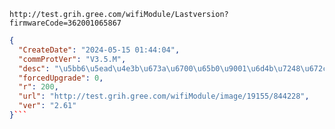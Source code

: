 `http://test.grih.gree.com/wifiModule/Lastversion?firmwareCode=362001065867`

```json
{
  "CreateDate": "2024-05-15 01:44:04",
  "commProtVer": "V3.5.M",
  "desc": "\u5bb6\u5ead\u4e3b\u673a\u6700\u65b0\u9001\u6d4b\u7248\u672c\uff0c\u8d1f\u8d23\u4eba\uff1a\u4ee3\u660e\u822a",
  "forcedUpgrade": 0,
  "r": 200,
  "url": "http://test.grih.gree.com/wifiModule/image/19155/844228",
  "ver": "2.61"
}```